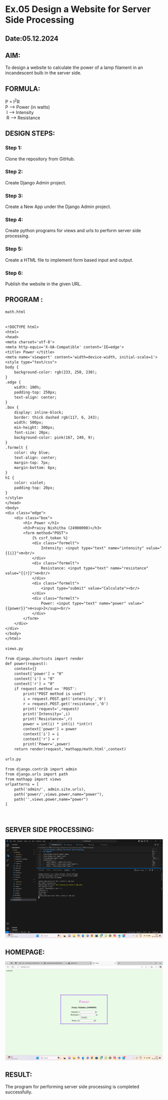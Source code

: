 # Ex.05 Design a Website for Server Side Processing
## Date:05.12.2024

## AIM:
 To design a website to calculate the power of a lamp filament in an incandescent bulb in the server side. 


## FORMULA:
P = I<sup>2</sup>R
<br> P --> Power (in watts)
<br> I --> Intensity
<br> R --> Resistance

## DESIGN STEPS:

### Step 1:
Clone the repository from GitHub.

### Step 2:
Create Django Admin project.

### Step 3:
Create a New App under the Django Admin project.

### Step 4:
Create python programs for views and urls to perform server side processing.

### Step 5:
Create a HTML file to implement form based input and output.

### Step 6:
Publish the website in the given URL.

## PROGRAM :

```
math.html


<!DOCTYPE html>
<html>
<head>
<meta charset='utf-8'>
<meta http-equiv='X-UA-Compatible' content='IE=edge'>
<title> Power </title>
<meta name='viewport' content='width=device-width, initial-scale=1'>
<style type="text/css">
body {
    background-color: rgb(233, 250, 230);
}
.edge {
    width: 100%;
    padding-top: 250px;
    text-align: center;
}
.box {
    display: inline-block;
    border: thick dashed rgb(117, 6, 243);
    width: 500px;
    min-height: 300px;
    font-size: 20px;
    background-color: pink(167, 240, 9);
}
.formelt {
    color: sky blue;
    text-align: center;
    margin-top: 7px;
    margin-bottom: 6px;
}
h1 {
    color: violet;
    padding-top: 20px;
}
</style>
</head>
<body>
<div class="edge">
    <div class="box">
        <h1> Power </h1>
        <h3>Praisy Nishitha (24900090)</h3>
        <form method="POST">
            {% csrf_token %}
            <div class="formelt">
                Intensity: <input type="text" name="intensity" value="{{i}}">m<br/>
            </div>
            <div class="formelt">
                Resistance: <input type="text" name="resistance" value="{{r}}">m<br/>
            </div>
            <div class="formelt">
                <input type="submit" value="Calculate"><br/>
            </div>
            <div class="formelt">
                Power: <input type="text" name="power" value="{{power}}">m<sup>2</sup><br/>
            </div>
        </form>
    </div>
</div>
</body>
</html>

views.py

from django.shortcuts import render 
def power(request): 
    context={} 
    context['power'] = "0" 
    context['i'] = "0" 
    context['r'] = "0" 
    if request.method == 'POST': 
        print("POST method is used")
        i = request.POST.get('intensity','0')
        r = request.POST.get('resistance','0')
        print('request=',request) 
        print('Intensity=',i) 
        print('Resistance=',r) 
        power = int(i) * int(i) *int(r)
        context['power'] = power 
        context['i'] = i
        context['r'] = r 
        print('Power=',power) 
    return render(request,'mathapp/math.html',context)

urls.py

from django.contrib import admin 
from django.urls import path 
from mathapp import views 
urlpatterns = [ 
    path('admin/', admin.site.urls), 
    path('power/',views.power,name="power"),
    path('',views.power,name="power")
]



```
## SERVER SIDE PROCESSING:
![alt text](<Screenshot 2024-12-06 065745.png>)
## HOMEPAGE:

![alt text](<Screenshot 2024-12-06 065716.png>)
## RESULT:
The program for performing server side processing is completed successfully.
